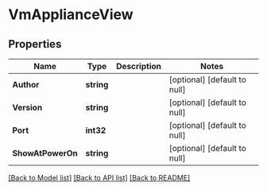 # VmApplianceView

## Properties
Name | Type | Description | Notes
------------ | ------------- | ------------- | -------------
**Author** | **string** |  | [optional] [default to null]
**Version** | **string** |  | [optional] [default to null]
**Port** | **int32** |  | [optional] [default to null]
**ShowAtPowerOn** | **string** |  | [optional] [default to null]

[[Back to Model list]](../README.md#documentation-for-models) [[Back to API list]](../README.md#documentation-for-api-endpoints) [[Back to README]](../README.md)

